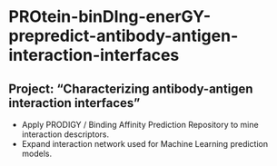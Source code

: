 # PROtein-binDIng-enerGY-prepredict-antibody-antigen-interaction-interfaces
## Project: “Characterizing antibody-antigen interaction interfaces”
- Apply PRODIGY / Binding Affinity Prediction Repository to mine interaction descriptors.
- Expand interaction network used for Machine Learning prediction models.

